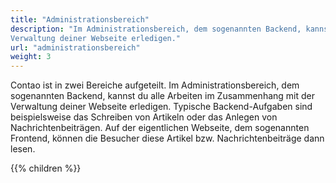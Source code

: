 ```yaml
---
title: "Administrationsbereich"
description: "Im Administrationsbereich, dem sogenannten Backend, kannst du alle Arbeiten im Zusammenhang mit der 
Verwaltung deiner Webseite erledigen."
url: "administrationsbereich"
weight: 3
---
```


Contao ist in zwei Bereiche aufgeteilt. Im Administrationsbereich, dem sogenannten Backend, kannst du alle Arbeiten im
Zusammenhang mit der Verwaltung deiner Webseite erledigen. Typische Backend-Aufgaben sind beispielsweise das Schreiben
von Artikeln oder das Anlegen von Nachrichtenbeiträgen. Auf der eigentlichen Webseite, dem sogenannten Frontend, können
die Besucher diese Artikel bzw. Nachrichtenbeiträge dann lesen.

{{% children %}}
